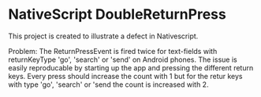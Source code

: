 # NativeScript DoubleReturnPress

This project is created to illustrate a defect in Nativescript.

Problem: The ReturnPressEvent is fired twice for text-fields with returnKeyType 'go', 'search' or 'send' on Android phones.
The issue is easily reproducable by starting up the app and pressing the different return keys. Every press should increase the count with 1 but for the retur keys with type 'go', 'search' or 'send the count is increased with 2. 

